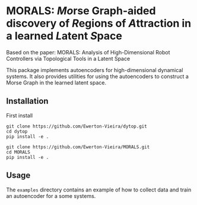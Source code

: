 # MORALS:  *Mo*rse Graph-aided discovery of *R*egions of *A*ttraction in a learned *L*atent *S*pace 

Based on the paper: MORALS: Analysis of High-Dimensional Robot Controllers via Topological Tools in a Latent Space


This package implements autoencoders for high-dimensional dynamical systems. It also provides utilities for using the autoencoders to construct a Morse Graph in the learned latent space.

## Installation
First install 
```
git clone https://github.com/Ewerton-Vieira/dytop.git
cd dytop
pip install -e .
```

```
git clone https://github.com/Ewerton-Vieira/MORALS.git
cd MORALS
pip install -e .
```

## Usage
The `examples` directory contains an example of how to collect data and train an autoencoder for a some systems. 

